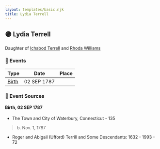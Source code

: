 ```yaml
---
layout: templates/basic.njk
title: Lydia Terrell
---
```

## 🟣 Lydia Terrell

Daughter of [Ichabod Terrell](/people/6/66420816) and [Rhoda Williams](/people/2/220352)

### 📆 Events

Type | Date | Place
------ | ------ | ------
[Birth](#event-1be22761-0326-41a2-bb40-0961a63bffe3) | 02 SEP 1787 |

### 📰 Event Sources

#### <a id="event-1be22761-0326-41a2-bb40-0961a63bffe3"></a> Birth, 02 SEP 1787
* The Town and City of Waterbury, Connecticut  - 135
>   
  > b. Nov. 1, 1787
* Roger and Abigail (Ufford) Terrill and Some Descendants: 1632 - 1993  - 72